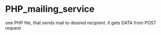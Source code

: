 # PHP_mailing_service
one PHP file, that sends mail to desired recipient. it gets DATA from POST request
